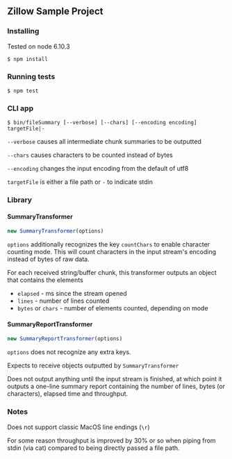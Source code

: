 ## Zillow Sample Project

### Installing

Tested on node 6.10.3

`$ npm install`

### Running tests

`$ npm test`

### CLI app

`$ bin/fileSummary [--verbose] [--chars] [--encoding encoding] targetFile|-`

`--verbose` causes all intermediate chunk summaries to be outputted

`--chars` causes characters to be counted instead of bytes

`--encoding` changes the input encoding from the default of utf8

`targetFile` is either a file path or `-` to indicate stdin

### Library

#### SummaryTransformer

```javascript
new SummaryTransformer(options)
```

`options` additionally recognizes the key `countChars` to enable character counting mode. This will count characters in the input stream's encoding instead of bytes of raw data.

For each received string/buffer chunk, this transformer outputs an object that contains the elements

* `elapsed` - ms since the stream opened
* `lines` - number of lines counted
* `bytes` or `chars` - number of elements counted, depending on mode

#### SummaryReportTransformer

```javascript
new SummaryReportTransformer(options)
```

`options` does not recognize any extra keys.

Expects to receive objects outputted by `SummaryTransformer`

Does not output anything until the input stream is finished, at which point it outputs a one-line summary report containing the number of lines, bytes (or characters), elapsed time and throughput.

### Notes

Does not support classic MacOS line endings (`\r`)

For some reason throughput is improved by 30% or so when piping from stdin (via cat) compared to being directly passed a file path.